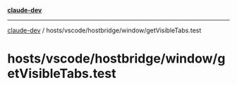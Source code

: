 [**claude-dev**](../../../../../README.md)

***

[claude-dev](../../../../../README.md) / hosts/vscode/hostbridge/window/getVisibleTabs.test

# hosts/vscode/hostbridge/window/getVisibleTabs.test
